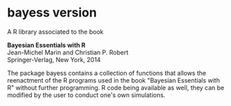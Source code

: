 # bayess version  

A R library associated to the book  

**Bayesian Essentials with R**  
Jean-Michel Marin and Christian P. Robert  
Springer-Verlag, New York, 2014  

The package bayess contains a collection of functions that allows the reenactment of the R programs used in the book "Bayesian Essentials with R" without further programming. R code being available as well, they can be modified by the user to conduct one's own simulations.
